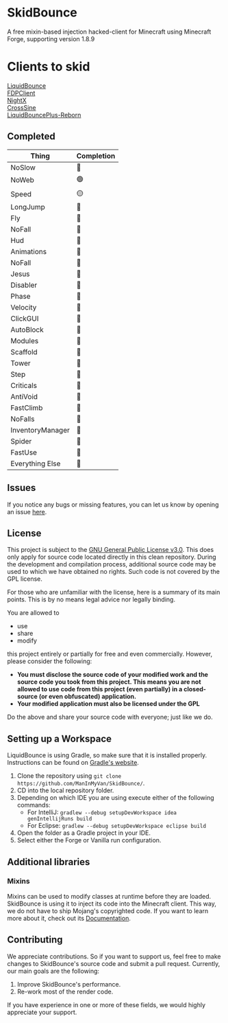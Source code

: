 # SkidBounce
A free mixin-based injection hacked-client for Minecraft using Minecraft Forge, supporting version 1.8.9

# Clients to skid
[LiquidBounce](https://github.com/CCBlueX/LiquidBounce/tree/legacy)\
[FDPClient](https://github.com/SkidderMC/FDPClient)\
[NightX](https://github.com/Aspw-w/NightX-Client)\
[CrossSine](https://github.com/shxp3/CrossSine)\
[LiquidBouncePlus-Reborn](https://github.com/liquidbounceplusreborn/LiquidbouncePlus-Reborn)

## Completed
| Thing            | Completion      |
|------------------|-----------------|
| NoSlow           | :red_circle:    |
| NoWeb            | :green_circle:  |
| Speed            | :yellow_circle: |
| LongJump         | :red_circle:    | 
| Fly              | :red_circle:    | 
| NoFall           | :red_circle:    | 
| Hud              | :red_circle:    | 
| Animations       | :red_circle:    | 
| NoFall           | :red_circle:    |
| Jesus            | :red_circle:    | 
| Disabler         | :red_circle:    |
| Phase            | :red_circle:    | 
| Velocity         | :red_circle:    | 
| ClickGUI         | :red_circle:    | 
| AutoBlock        | :red_circle:    | 
| Modules          | :red_circle:    | 
| Scaffold         | :red_circle:    | 
| Tower            | :red_circle:    | 
| Step             | :red_circle:    | 
| Criticals        | :red_circle:    | 
| AntiVoid         | :red_circle:    | 
| FastClimb        | :red_circle:    | 
| NoFalls          | :red_circle:    | 
| InventoryManager | :red_circle:    | 
| Spider           | :red_circle:    | 
| FastUse          | :red_circle:    | 
| Everything Else  | :red_circle:    | 
## Issues
If you notice any bugs or missing features, you can let us know by opening an issue [here](https://github.com/ManInMyVan/SkidBounce/issues).

## License
This project is subject to the [GNU General Public License v3.0](LICENSE). This does only apply for source code located directly in this clean repository. During the development and compilation process, additional source code may be used to which we have obtained no rights. Such code is not covered by the GPL license.

For those who are unfamiliar with the license, here is a summary of its main points. This is by no means legal advice nor legally binding.

You are allowed to
- use
- share
- modify

this project entirely or partially for free and even commercially. However, please consider the following:

- **You must disclose the source code of your modified work and the source code you took from this project. This means you are not allowed to use code from this project (even partially) in a closed-source (or even obfuscated) application.**
- **Your modified application must also be licensed under the GPL** 

Do the above and share your source code with everyone; just like we do.

## Setting up a Workspace
LiquidBounce is using Gradle, so make sure that it is installed properly. Instructions can be found on [Gradle's website](https://gradle.org/install/).
1. Clone the repository using `git clone https://github.com/ManInMyVan/SkidBounce/`. 
2. CD into the local repository folder.
3. Depending on which IDE you are using execute either of the following commands:
    - For IntelliJ: `gradlew --debug setupDevWorkspace idea genIntellijRuns build`
    - For Eclipse: `gradlew --debug setupDevWorkspace eclipse build`
4. Open the folder as a Gradle project in your IDE.
5. Select either the Forge or Vanilla run configuration.

## Additional libraries
### Mixins
Mixins can be used to modify classes at runtime before they are loaded. SkidBounce is using it to inject its code into the Minecraft client. This way, we do not have to ship Mojang's copyrighted code. If you want to learn more about it, check out its [Documentation](https://docs.spongepowered.org/5.1.0/en/plugin/internals/mixins.html).

## Contributing

We appreciate contributions. So if you want to support us, feel free to make changes to SkidBounce's source code and submit a pull request. Currently, our main goals are the following:
1. Improve SkidBounce's performance.
2. Re-work most of the render code.

If you have experience in one or more of these fields, we would highly appreciate your support.
